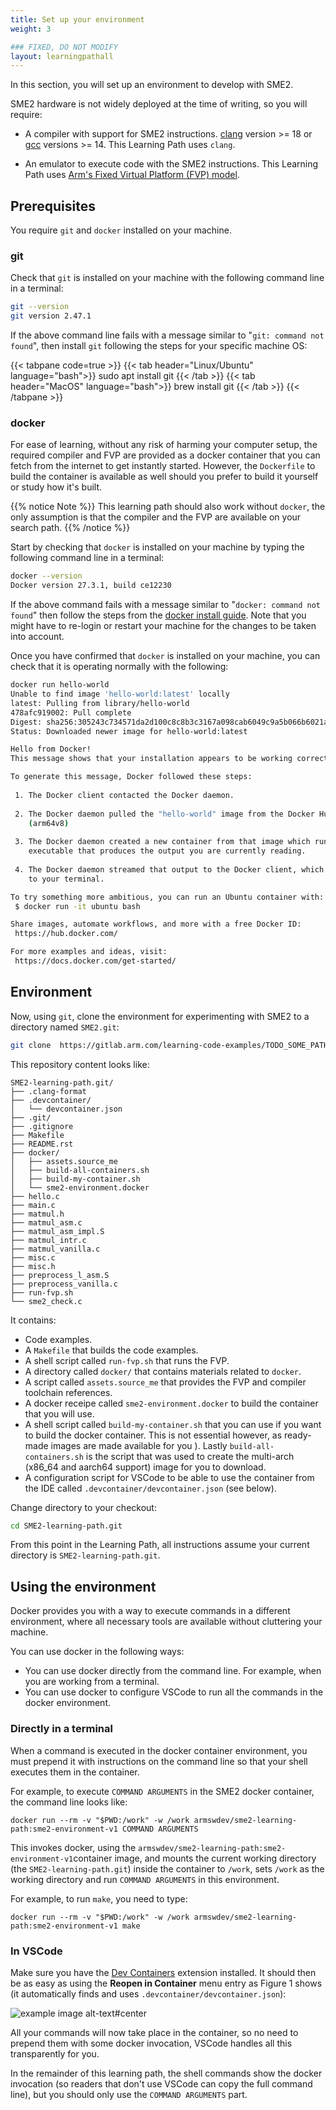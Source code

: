 ```yaml
---
title: Set up your environment
weight: 3

### FIXED, DO NOT MODIFY
layout: learningpathall
---
```


In this section, you will set up an environment to develop with SME2.

SME2 hardware is not widely deployed at the time of writing, so you will require:

 - A compiler with support for SME2 instructions. [clang](https://www.llvm.org/)
   version >= 18 or [gcc](https://gcc.gnu.org/) versions >= 14. This Learning
   Path uses ``clang``.

 - An emulator to execute code with the SME2 instructions. This Learning
   Path uses [Arm's Fixed Virtual Platform (FVP) model](https://developer.arm.com/Tools%20and%20Software/Fixed%20Virtual%20Platforms).


## Prerequisites

You require ``git`` and ``docker`` installed on your machine.

### git

Check that ``git`` is installed on your machine with the following command line in a terminal:

```BASH { output_lines=2 }
git --version
git version 2.47.1
```

If the above command line fails with a message similar to "``git: command not found``", then install ``git`` following the steps for your specific machine OS:

{{< tabpane code=true >}}
  {{< tab header="Linux/Ubuntu" language="bash">}}
sudo apt install git
  {{< /tab >}}
  {{< tab header="MacOS" language="bash">}}
brew install git
  {{< /tab >}}
{{< /tabpane >}}

### docker

For ease of learning, without any risk of harming your computer setup, the
required compiler and FVP are provided as a docker container that you can fetch
from the internet to get instantly started. However, the ``Dockerfile`` to build
the container is available as well should you prefer to build it yourself or
study how it's built.

{{% notice Note %}}
This learning path should also work without ``docker``, the only assumption is
that the compiler and the FVP are available on your search path.
{{% /notice %}}

Start by checking that ``docker`` is installed on your machine by typing the following
command line in a terminal:

```BASH { output_lines="2" }
docker --version
Docker version 27.3.1, build ce12230
```

If the above command fails with a message similar to "``docker: command not found``"
then follow the steps from the [docker install guide](https://learn.arm.com/install-guides/docker/).
Note that you might have to re-login or restart your machine for the changes to be taken into account.

Once you have confirmed that ``docker`` is installed on your machine, you can check that it is operating normally with the following:

```BASH { output_lines="2-27" }
docker run hello-world
Unable to find image 'hello-world:latest' locally
latest: Pulling from library/hello-world
478afc919002: Pull complete
Digest: sha256:305243c734571da2d100c8c8b3c3167a098cab6049c9a5b066b6021a60fcb966
Status: Downloaded newer image for hello-world:latest

Hello from Docker!
This message shows that your installation appears to be working correctly.

To generate this message, Docker followed these steps:
 
 1. The Docker client contacted the Docker daemon.
 
 2. The Docker daemon pulled the "hello-world" image from the Docker Hub.
    (arm64v8)
 
 3. The Docker daemon created a new container from that image which runs the
    executable that produces the output you are currently reading.
 
 4. The Docker daemon streamed that output to the Docker client, which sent it
    to your terminal.

To try something more ambitious, you can run an Ubuntu container with:
 $ docker run -it ubuntu bash

Share images, automate workflows, and more with a free Docker ID:
 https://hub.docker.com/

For more examples and ideas, visit:
 https://docs.docker.com/get-started/
```

## Environment

Now, using ``git``, clone the environment for experimenting with SME2 to a directory
named ``SME2.git``:

```BASH
git clone  https://gitlab.arm.com/learning-code-examples/TODO_SOME_PATH SME2-learning-path.git
```

This repository content looks like:

```TXT
SME2-learning-path.git/
├── .clang-format
├── .devcontainer/
│   └── devcontainer.json
├── .git/
├── .gitignore
├── Makefile
├── README.rst
├── docker/
│   ├── assets.source_me
│   ├── build-all-containers.sh
│   ├── build-my-container.sh
│   └── sme2-environment.docker
├── hello.c
├── main.c
├── matmul.h
├── matmul_asm.c
├── matmul_asm_impl.S
├── matmul_intr.c
├── matmul_vanilla.c
├── misc.c
├── misc.h
├── preprocess_l_asm.S
├── preprocess_vanilla.c
├── run-fvp.sh
└── sme2_check.c
```

It contains:
- Code examples.
- A ``Makefile`` that builds the code examples.
- A shell script called ``run-fvp.sh`` that runs the FVP.
- A directory called ``docker/`` that contains materials related to ``docker``.
- A script called ``assets.source_me`` that provides the FVP and compiler toolchain references.
- A docker receipe called ``sme2-environment.docker`` to build the container that
  you will use.
- A shell script called ``build-my-container.sh`` that you can use if you want to build the docker container. This is not essential however, as ready-made
  images are made available for you ). Lastly ``build-all-containers.sh`` is the
  script that was used to create the multi-arch (x86_64 and aarch64 support)
  image for you to download.
- A configuration script for VSCode to be able to use the container from the IDE called ``.devcontainer/devcontainer.json`` (see below).

Change directory to your checkout:

```BASH
cd SME2-learning-path.git
```

From this point in the Learning Path, all instructions assume your current
directory is ``SME2-learning-path.git``.

## Using the environment

Docker provides you with a way to execute commands in a different environment,
where all necessary tools are available without cluttering your machine. 

You can use docker in the following ways:
- You can use docker directly from the command line. For example, when you are working
  from a terminal.
- You can use docker to configure VSCode to run all the commands in the docker environment.

### Directly in a terminal

When a command is executed in the docker container environment, you must prepend it with instructions on the command line so that your shell executes them in the container. 

For example, to execute ``COMMAND ARGUMENTS`` in the SME2 docker container, the command line looks like:

```SH
docker run --rm -v "$PWD:/work" -w /work armswdev/sme2-learning-path:sme2-environment-v1 COMMAND ARGUMENTS
```

This invokes docker, using the
``armswdev/sme2-learning-path:sme2-environment-v1``container
image, and mounts the current working directory (the ``SME2-learning-path.git``)
inside the container to ``/work``, sets ``/work`` as the
working directory and run ``COMMAND ARGUMENTS`` in this environment.

For example, to run ``make``, you need to type:

```SH
docker run --rm -v "$PWD:/work" -w /work armswdev/sme2-learning-path:sme2-environment-v1 make
```

### In VSCode

Make sure you have the [Dev
Containers](https://marketplace.visualstudio.com/items?itemName=ms-vscode-remote.remote-containers)
extension installed. It should then be as easy as using the **Reopen in
Container** menu entry as Figure 1 shows (it automatically finds and uses
``.devcontainer/devcontainer.json``):

![example image alt-text#center](VSCode.png "Figure 1. Using the Dev Containers extension")

All your commands will now take place in the container, so no need to prepend
them with some docker invocation, VSCode handles all this transparently for you.

In the remainder of this learning path, the shell commands show the docker
invocation (so readers that don't use VSCode can copy the full command line),
but you should only use the ``COMMAND ARGUMENTS`` part.

